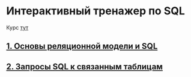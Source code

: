 # Интерактивный тренажер по SQL

Курс [тут](https://stepik.org/course/63054/syllabus)

## [1. Основы реляционной модели и SQL](/SQL_Simulator/01.md)

## [2. Запросы SQL к связанным таблицам](/SQL_Simulator/02.md)